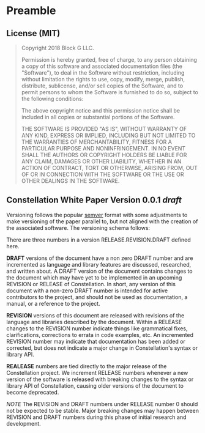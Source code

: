 # Preamble

## License (MIT)

>Copyright 2018 Block G LLC.
>
>Permission is hereby granted, free of charge, to any person obtaining a copy of 
>this software and associated documentation files (the "Software"), to deal in 
>the Software without restriction, including without limitation the rights to
>use, copy, modify, merge, publish, distribute, sublicense, and/or sell copies
>of the Software, and to permit persons to whom the Software is furnished to do
>so, subject to the following conditions:
>
>The above copyright notice and this permission notice shall be included in all
>copies or substantial portions of the Software.
>
>THE SOFTWARE IS PROVIDED "AS IS", WITHOUT WARRANTY OF ANY KIND, EXPRESS OR 
>IMPLIED, INCLUDING BUT NOT LIMITED TO THE WARRANTIES OF MERCHANTABILITY, 
>FITNESS FOR A PARTICULAR PURPOSE AND NONINFRINGEMENT. IN NO EVENT SHALL THE 
>AUTHORS OR COPYRIGHT HOLDERS BE LIABLE FOR ANY CLAIM, DAMAGES OR OTHER 
>LIABILITY, WHETHER IN AN ACTION OF CONTRACT, TORT OR OTHERWISE, ARISING FROM, 
>OUT OF OR IN CONNECTION WITH THE SOFTWARE OR THE USE OR OTHER DEALINGS IN THE
>SOFTWARE.

## Constellation White Paper Version 0.0.1 *draft*

Versioning follows the popular [semver](https://semver.org) format with some 
adjustments to make versioning of the paper parallel to, but not aligned with 
the creation of the associated software. The versioning schema follows:

There are three numbers in a version RELEASE.REVISION.DRAFT defined here.

**DRAFT** versions of the document have a non zero DRAFT number and are 
incremented as language and library features are discussed, researched, and 
written about. A DRAFT version of the document contains changes to the document 
which may have yet to be implemented in an upcoming REVISION or RELEASE of 
Constellation. In short, any version of this document with a non-zero DRAFT 
number is intended for active contributors to the project, and should not be 
used as documentation, a manual, or a reference to the project.

**REVISION** versions of this document are released with revisions of 
the language and libraries described by the document. Within a RELEASE changes 
to the REVISION number indicate things like grammatical fixes, clarifications, 
corrections to errata in code examples, etc. An incremented REVISION number may
indicate that documentation has been added or corrected, but does not indicate 
a major change in Constellation's syntax or library API.

**REALEASE** numbers are tied directly to the major release of the 
Constellation project. We increment RELEASE numbers whenever a new version of 
the software is released with breaking changes to the syntax or library API of 
Constellation, causing older versions of the document to become deprecated.

*NOTE* The REVISION and DRAFT numbers under RELEASE number 0 should not be 
expected to be stable. Major breaking changes may happen between REVISION 
and DRAFT numbers during this phase of initial research and development.

